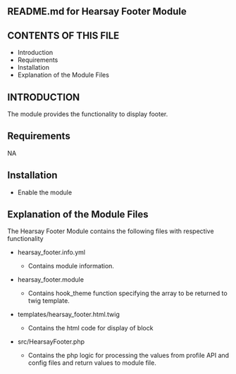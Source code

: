 README.md for Hearsay Footer Module
-------------------------------------

CONTENTS OF THIS FILE
---------------------
* Introduction
* Requirements
* Installation
* Explanation of the Module Files

INTRODUCTION
------------
The module provides the functionality to display footer.

Requirements
------------
NA

Installation
------------
- Enable the module

Explanation of the Module Files
--------------------------------
The Hearsay Footer Module contains the following files with respective functionality

- hearsay_footer.info.yml
  - Contains module information.

- hearsay_footer.module
  - Contains hook_theme function specifying the array to be returned to twig template.
  
- templates/hearsay_footer.html.twig
  - Contains the html code for display of block

- src/HearsayFooter.php
  - Contains the php logic for processing the values from profile API and config files and return values to module file.